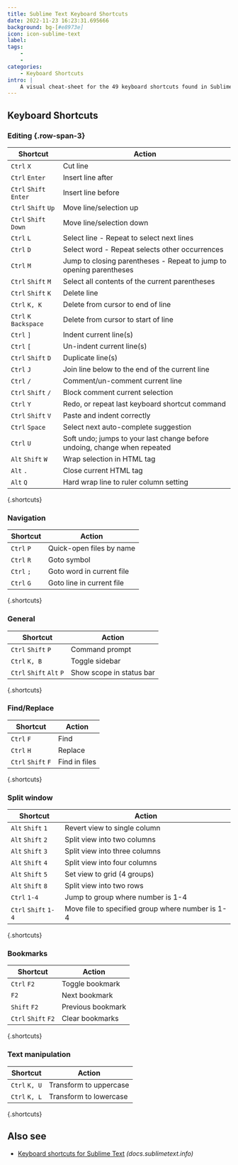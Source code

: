 ```yaml
---
title: Sublime Text Keyboard Shortcuts
date: 2022-11-23 16:23:31.695666
background: bg-[#e8973e]
icon: icon-sublime-text
label: 
tags: 
    - 
    - 
categories:
    - Keyboard Shortcuts
intro: |
    A visual cheat-sheet for the 49 keyboard shortcuts found in Sublime Text
---
```




Keyboard Shortcuts
------------------



### Editing  {.row-span-3}

Shortcut | Action
---|---
`Ctrl` `X`  | Cut line
`Ctrl` `Enter`  | Insert line after
`Ctrl` `Shift` `Enter`  | Insert line before
`Ctrl` `Shift` `Up`  | Move line/selection up
`Ctrl` `Shift` `Down`  | Move line/selection down
`Ctrl` `L`  | Select line - Repeat to select next lines
`Ctrl` `D`  | Select word - Repeat selects other occurrences
`Ctrl` `M`  | Jump to closing parentheses - Repeat to jump to opening parentheses
`Ctrl` `Shift` `M`  | Select all contents of the current parentheses
`Ctrl` `Shift` `K`  | Delete line
`Ctrl` `K, K`  | Delete from cursor to end of line
`Ctrl` `K` `Backspace`  | Delete from cursor to start of line
`Ctrl` `]`  | Indent current line(s)
`Ctrl` `[`  | Un-indent current line(s)
`Ctrl` `Shift` `D`  | Duplicate line(s)
`Ctrl` `J`  | Join line below to the end of the current line
`Ctrl` `/`  | Comment/un-comment current line
`Ctrl` `Shift` `/`  | Block comment current selection
`Ctrl` `Y`  | Redo, or repeat last keyboard shortcut command
`Ctrl` `Shift` `V`  | Paste and indent correctly
`Ctrl` `Space`  | Select next auto-complete suggestion
`Ctrl` `U`  | Soft undo; jumps to your last change before undoing, change when repeated
`Alt` `Shift` `W`  | Wrap selection in HTML tag
`Alt` `.`  | Close current HTML tag
`Alt` `Q`  | Hard wrap line to ruler column setting
{.shortcuts}


### Navigation

Shortcut | Action
---|---
`Ctrl` `P`  | Quick-open files by name
`Ctrl` `R`  | Goto symbol
`Ctrl` `;`  | Goto word in current file
`Ctrl` `G`  | Goto line in current file
{.shortcuts}


### General

Shortcut | Action
---|---
`Ctrl` `Shift` `P`  | Command prompt
`Ctrl` `K, B`  | Toggle sidebar
`Ctrl` `Shift` `Alt` `P`  | Show scope in status bar
{.shortcuts}


### Find/Replace

Shortcut | Action
---|---
`Ctrl` `F`  | Find
`Ctrl` `H`  | Replace
`Ctrl` `Shift` `F`  | Find in files
{.shortcuts}


### Split window

Shortcut | Action
---|---
`Alt` `Shift` `1`  | Revert view to single column
`Alt` `Shift` `2`  | Split view into two columns
`Alt` `Shift` `3`  | Split view into three columns
`Alt` `Shift` `4`  | Split view into four columns
`Alt` `Shift` `5`  | Set view to grid (4 groups)
`Alt` `Shift` `8`  | Split view into two rows
`Ctrl` `1-4`  | Jump to group where number is 1-4
`Ctrl` `Shift` `1-4`  | Move file to specified group where number is 1-4
{.shortcuts}


### Bookmarks

Shortcut | Action
---|---
`Ctrl` `F2`  | Toggle bookmark
`F2`  | Next bookmark
`Shift` `F2`  | Previous bookmark
`Ctrl` `Shift` `F2`  | Clear bookmarks
{.shortcuts}


### Text manipulation

Shortcut | Action
---|---
`Ctrl` `K, U`  | Transform to uppercase
`Ctrl` `K, L`  | Transform to lowercase
{.shortcuts}




Also see
--------
- [Keyboard shortcuts for Sublime Text](http://docs.sublimetext.info/en/latest/reference/keyboard_shortcuts_win.html) _(docs.sublimetext.info)_
